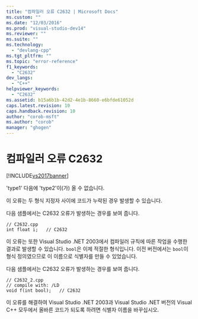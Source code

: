 ```yaml
---
title: "컴파일러 오류 C2632 | Microsoft Docs"
ms.custom: ""
ms.date: "12/03/2016"
ms.prod: "visual-studio-dev14"
ms.reviewer: ""
ms.suite: ""
ms.technology: 
  - "devlang-cpp"
ms.tgt_pltfrm: ""
ms.topic: "error-reference"
f1_keywords: 
  - "C2632"
dev_langs: 
  - "C++"
helpviewer_keywords: 
  - "C2632"
ms.assetid: b15a6b1b-42d2-4e1b-8660-e6bfde61052d
caps.latest.revision: 10
caps.handback.revision: 10
author: "corob-msft"
ms.author: "corob"
manager: "ghogen"
---
```

# 컴파일러 오류 C2632
[!INCLUDE[vs2017banner](../../assembler/inline/includes/vs2017banner.md)]

'type1' 다음에 'type2'이\(가\) 올 수 없습니다.  
  
 이 오류는 두 형식 지정자 사이에 코드가 누락된 경우 발생할 수 있습니다.  
  
 다음 샘플에서는 C2632 오류가 발생하는 경우를 보여 줍니다.  
  
```  
// C2632.cpp  
int float i;   // C2632  
```  
  
 이 오류는 또한 Visual Studio .NET 2003에서 컴파일러 규칙에 따른 작업을 수행한 결과로 발생할 수 있습니다.  `bool`은 이제 적절한 형식입니다.  이전 버전에서는 `bool`이 형식 정의였으므로 이 이름으로 식별자를 만들 수 있었습니다.  
  
 다음 샘플에서는 C2632 오류가 발생하는 경우를 보여 줍니다.  
  
```  
// C2632_2.cpp  
// compile with: /LD  
void f(int bool);   // C2632  
```  
  
 이 오류를 해결하여 Visual Studio .NET 2003과 Visual Studio .NET 버전의 Visual C\+\+ 모두에서 올바른 코드가 되도록 하려면 식별자 이름을 바꾸십시오.